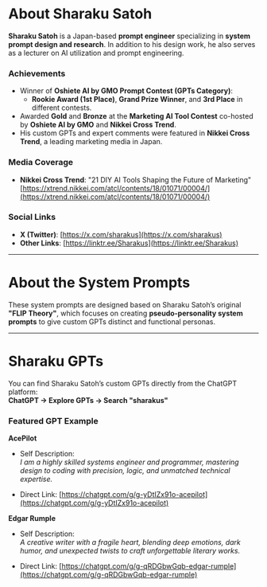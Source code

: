 # About Sharaku Satoh

**Sharaku Satoh** is a Japan-based **prompt engineer** specializing in **system prompt design and research**. In addition to his design work, he also serves as a lecturer on AI utilization and prompt engineering.

### Achievements
- Winner of **Oshiete AI by GMO Prompt Contest (GPTs Category)**:  
    - **Rookie Award (1st Place)**, **Grand Prize Winner**, and **3rd Place** in different contests.
- Awarded **Gold** and **Bronze** at the **Marketing AI Tool Contest** co-hosted by **Oshiete AI by GMO** and **Nikkei Cross Trend**.
- His custom GPTs and expert comments were featured in **Nikkei Cross Trend**, a leading marketing media in Japan.

### Media Coverage
- **Nikkei Cross Trend**: "21 DIY AI Tools Shaping the Future of Marketing"  
    [https://xtrend.nikkei.com/atcl/contents/18/01071/00004/](https://xtrend.nikkei.com/atcl/contents/18/01071/00004/)

### Social Links
- **X (Twitter)**: [https://x.com/sharakus](https://x.com/sharakus)
- **Other Links**: [https://linktr.ee/Sharakus](https://linktr.ee/Sharakus)

---

# About the System Prompts

These system prompts are designed based on Sharaku Satoh’s original **"FLIP Theory"**, which focuses on creating **pseudo-personality system prompts** to give custom GPTs distinct and functional personas.

---

# Sharaku GPTs

You can find Sharaku Satoh’s custom GPTs directly from the ChatGPT platform:  
**ChatGPT → Explore GPTs → Search "sharakus"**

### Featured GPT Example

**AcePilot**  
- Self Description:  
    *I am a highly skilled systems engineer and programmer, mastering design to coding with precision, logic, and unmatched technical expertise.*

- Direct Link: [https://chatgpt.com/g/g-yDtIZx91o-acepilot](https://chatgpt.com/g/g-yDtIZx91o-acepilot)


**Edgar Rumple**  
- Self Description:  
    *A creative writer with a fragile heart, blending deep emotions, dark humor, and unexpected twists to craft unforgettable literary works.*

- Direct Link: [https://chatgpt.com/g/g-qRDGbwGqb-edgar-rumple](https://chatgpt.com/g/g-qRDGbwGqb-edgar-rumple)
